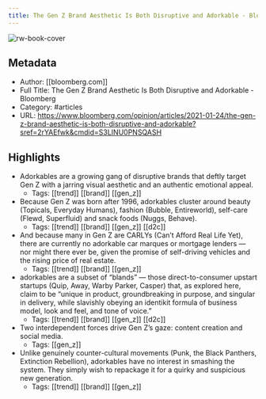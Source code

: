 ```yaml
---
title: The Gen Z Brand Aesthetic Is Both Disruptive and Adorkable - Bloomberg
---
```

![rw-book-cover](https://readwise-assets.s3.amazonaws.com/static/images/article1.be68295a7e40.png)

## Metadata
- Author: [[bloomberg.com]]
- Full Title: The Gen Z Brand Aesthetic Is Both Disruptive and Adorkable - Bloomberg
- Category: #articles
- URL: https://www.bloomberg.com/opinion/articles/2021-01-24/the-gen-z-brand-aesthetic-is-both-disruptive-and-adorkable?sref=2rYAEfwk&cmdid=S3LINU0PNSQASH

## Highlights
- Adorkables are a growing gang of disruptive brands that deftly target Gen Z with a jarring visual aesthetic and an authentic emotional appeal.
    - Tags: [[trend]] [[brand]] [[gen_z]] 
- Because Gen Z was born after 1996, adorkables cluster around beauty (Topicals, Everyday Humans), fashion (Bubble, Entireworld), self-care (Flewd, Superfluid) and snack foods (Nuggs, Behave).
    - Tags: [[trend]] [[brand]] [[gen_z]] [[d2c]] 
- And because many in Gen Z are CARLYs (Can’t Afford Real Life Yet), there are currently no adorkable car marques or mortgage lenders — nor might there ever be, given the promise of self-driving vehicles and the rising price of real estate.
    - Tags: [[trend]] [[brand]] [[gen_z]] 
- adorkables are a subset of “blands” — those direct-to-consumer upstart startups (Quip, Away, Warby Parker, Casper) that, as explored here, claim to be “unique in product, groundbreaking in purpose, and singular in delivery, while slavishly obeying an identikit formula of business model, look and feel, and tone of voice.”
    - Tags: [[trend]] [[brand]] [[gen_z]] [[d2c]] 
- Two interdependent forces drive Gen Z’s gaze: content creation and social media.
    - Tags: [[gen_z]] 
- Unlike genuinely counter-cultural movements (Punk, the Black Panthers, Extinction Rebellion), adorkables have no interest in smashing the system. They simply wish to repackage it for a quirky and suspicious new generation.
    - Tags: [[trend]] [[brand]] [[gen_z]] 
